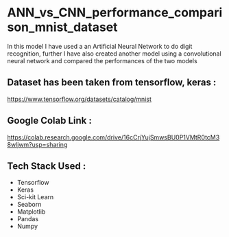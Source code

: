 # ANN_vs_CNN_performance_comparison_mnist_dataset
In this model I have used a an Artificial Neural Network to do digit recognition, further I have also created another model using a convolutional neural network and compared the performances of the two models

## Dataset has been taken from tensorflow, keras :
https://www.tensorflow.org/datasets/catalog/mnist

## Google Colab Link :
https://colab.research.google.com/drive/16cCrjYujSmwsBU0P1VMtR0tcM38wljwm?usp=sharing

## Tech Stack Used :

* Tensorflow
* Keras
* Sci-kit Learn
* Seaborn
* Matplotlib
* Pandas
* Numpy
